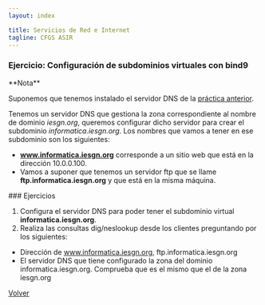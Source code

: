 ```yaml
---
layout: index

title: Servicios de Red e Internet
tagline: CFGS ASIR
---
```

### Ejercicio: Configuración de subdominios virtuales con bind9

<div class='nota' markdown='1'>
**Nota**

Suponemos que tenemos instalado el servidor DNS de la [práctica anterior](e_dns_3).
</div>

Tenemos un servidor DNS que gestiona la zona correspondiente al nombre de dominio *iesgn.org*, queremos configurar dicho servidor para crear el subdominio *informatica.iesgn.org*. Los nombres que vamos a tener en ese subdominio son los siguientes:

* **www.informatica.iesgn.org** corresponde a un sitio web que está en la dirección 10.0.0.100.
* Vamos a suponer que tenemos un servidor ftp que se llame **ftp.informatica.iesgn.org** y que está en la misma máquina.

<div class='ejercicios' markdown='1'>
### Ejercicios 

1. Configura el servidor DNS para poder tener el subdominio virtual **informatica.iesgn.org**. 
2. Realiza las consultas dig/neslookup desde los clientes preguntando por los siguientes:

* Dirección de www.informatica.iesgn.org, ftp.informatica.iesgn.org
* El servidor DNS que tiene configurado la zona del dominio informatica.iesgn.org. Comprueba que es el mismo que el de la zona iesgn.org

</div>

[Volver](index)
